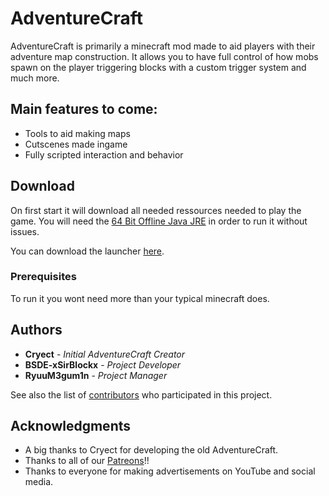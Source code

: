 # AdventureCraft

AdventureCraft is primarily a minecraft mod made to aid players with their adventure map construction.
It allows you to have full control of how mobs spawn on the player triggering blocks with a custom trigger system and much more.

## Main features to come:

* Tools to aid making maps
* Cutscenes made ingame
* Fully scripted interaction and behavior

## Download

On first start it will download all needed ressources needed to play the game.
You will need the [64 Bit Offline Java JRE](https://www.java.com/de/download/manual.jsp) in order to run it without issues.

You can download the launcher [here](https://github.com/BSDE-xSirBlockx/ACLauncher/releases/).

### Prerequisites

To run it you wont need more than your typical minecraft does.

## Authors

* **Cryect** - *Initial AdventureCraft Creator*
* **BSDE-xSirBlockx** - *Project Developer*
* **RyuuM3gum1n** - *Project Manager*

See also the list of [contributors](https://github.com/BSDE-xSirBlockx/ACLauncher/graphs/contributors) who participated in this project.

## Acknowledgments

* A big thanks to Cryect for developing the old AdventureCraft.
* Thanks to all of our [Patreons](https://www.patreon.com/AdventureCraft)!!
* Thanks to everyone for making advertisements on YouTube and social media.

